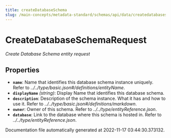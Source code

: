 ```yaml
---
title: createDatabaseSchema
slug: /main-concepts/metadata-standard/schemas/api/data/createdatabaseschema
---
```


# CreateDatabaseSchemaRequest

*Create Database Schema entity request*

## Properties

- **`name`**: Name that identifies this database schema instance uniquely. Refer to *../../type/basic.json#/definitions/entityName*.
- **`displayName`** *(string)*: Display Name that identifies this database schema.
- **`description`**: Description of the schema instance. What it has and how to use it. Refer to *../../type/basic.json#/definitions/markdown*.
- **`owner`**: Owner of this schema. Refer to *../../type/entityReference.json*.
- **`database`**: Link to the database where this schema is hosted in. Refer to *../../type/entityReference.json*.


Documentation file automatically generated at 2022-11-17 03:44:30.373132.
